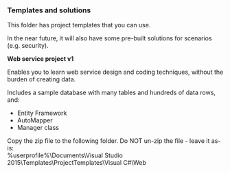 ### Templates and solutions

This folder has project templates that you can use.  

In the near future, it will also have some pre-built solutions for scenarios (e.g. security).  

**Web service project v1**

Enables you to learn web service design and coding techniques, without the burden of creating data.  

Includes a sample database with many tables and hundreds of data rows, and:
* Entity Framework
* AutoMapper
* Manager class

Copy the zip file to the following folder. Do NOT un-zip the file - leave it as-is:  
%userprofile%\Documents\Visual Studio 2015\Templates\ProjectTemplates\Visual C#\Web  